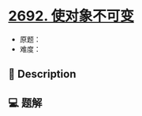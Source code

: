 # [2692. 使对象不可变](https://github.com/Tdahuyou/leetcode/tree/main/2692.%20%E4%BD%BF%E5%AF%B9%E8%B1%A1%E4%B8%8D%E5%8F%AF%E5%8F%98)

- 原题：
- 难度：

## 📝 Description



## 💻 题解

```

```


